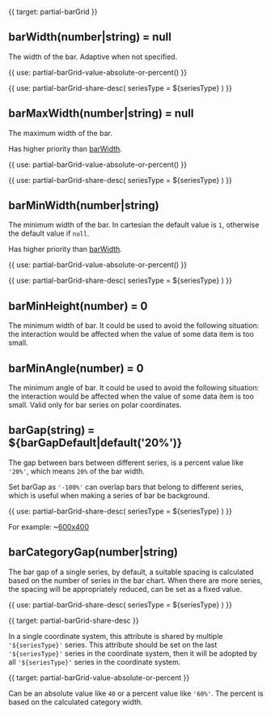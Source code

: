 
{{ target: partial-barGrid }}

## barWidth(number|string) = null

The width of the bar. Adaptive when not specified.

<ExampleUIControlPercent />

{{ use: partial-barGrid-value-absolute-or-percent() }}

{{ use: partial-barGrid-share-desc(
    seriesType = ${seriesType}
) }}

## barMaxWidth(number|string) = null

The maximum width of the bar.

Has higher priority than [barWidth](~series-bar.barWidth).

{{ use: partial-barGrid-value-absolute-or-percent() }}

{{ use: partial-barGrid-share-desc(
    seriesType = ${seriesType}
) }}

## barMinWidth(number|string)

The minimum width of the bar. In cartesian the default value is `1`, otherwise the default value if `null`.

Has higher priority than [barWidth](~series-bar.barWidth).

{{ use: partial-barGrid-value-absolute-or-percent() }}

{{ use: partial-barGrid-share-desc(
    seriesType = ${seriesType}
) }}

## barMinHeight(number) = 0

The minimum width of bar. It could be used to avoid the following situation: the interaction would be affected when the value of some data item is too small.

## barMinAngle(number) = 0

The minimum angle of bar. It could be used to avoid the following situation: the interaction would be affected when the value of some data item is too small. Valid only for bar series on polar coordinates.

<ExampleUIControlNumber min="0" />

## barGap(string) = ${barGapDefault|default('20%')}

<ExampleUIControlPercent default="${barGapDefault|default('20%')}"/>

The gap between bars between different series, is a percent value like `'20%'`, which means `20%` of the bar width.

Set barGap as `'-100%'` can overlap bars that belong to different series, which is useful when making a series of bar be background.

{{ use: partial-barGrid-share-desc(
    seriesType = ${seriesType}
) }}

For example:
~[600x400](${galleryViewPath}doc-example/barGrid-barGap&reset=1&edit=1)

## barCategoryGap(number|string)

The bar gap of a single series, by default, a suitable spacing is calculated based on the number of series in the bar chart. When there are more series, the spacing will be appropriately reduced, can be set as a fixed value.

{{ use: partial-barGrid-share-desc(
    seriesType = ${seriesType}
) }}



{{ target: partial-barGrid-share-desc }}

In a single coordinate system, this attribute is shared by multiple `'${seriesType}'` series. This attribute should be set on the last `'${seriesType}'` series in the coordinate system, then it will be adopted by all `'${seriesType}'` series in the coordinate system.



{{ target: partial-barGrid-value-absolute-or-percent }}

Can be an absolute value like `40` or a percent value like `'60%'`. The percent is based on the calculated category width.


